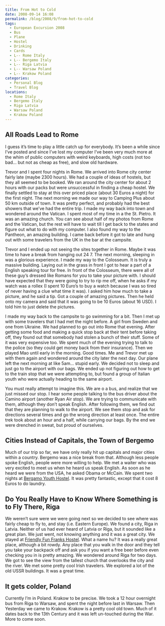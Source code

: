```yaml
---
title: From Hot to Cold
date: 2008-09-14 16:08
permalink: /blog/2008/9/from-hot-to-cold
tags:
  - European Excursion 2008
  - Bus
  - Plane
  - Hostel
  - Drinking
  - Cards
  - L-- Rome Italy
  - L-- Bergemo Italy
  - L-- Riga Latvia
  - L-- Warsaw Poland
  - L-- Krakow Poland
categories:
  - Personal Blog
  - Travel Blog
locations:
  - Rome Italy
  - Bergemo Italy
  - Riga Latvia
  - Warsaw Poland
  - Krakow Poland
---
```


## All Roads Lead to Rome

I guess it’s time to play a little catch up for everybody. It’s been a while since I’ve posted and since I’ve lost my computer I’ve been very much more at the whim of public computers with weird keyboards, high costs (not too bad... but not as cheap as free), and slow old hardware.

Trevor and I spent four nights in Rome. We arrived into Rome city center fairly late (maybe 2300 hours). We had a couple of ideas of hostels, but they all seemed to be booked. We ran around the city center for about 2 hours with our packs but were unsuccessful in finding a cheap hostel. We finally settled to stay at this over priced place (about 30 Euros a night) for the first night. The next morning we made our way to Camping Plus about 50 km outside of town. It was pretty perfect, and probably had the best showers that we’ve had the entire trip. I made my way back into town and wondered around the Vatican. I spent most of my time in a the St. Pietro. It was an amazing church. You can see about half of my photos from Rome and the Vatican, but the rest will have to wait till I get back to the states and figure out what to do with my computer. I also found my way to the Pantheon, an amazing building. I came back before it got to late and hung out with some travelers from the UK in the bar at the campsite.

Trevor and I ended up not seeing the sites together in Rome. Maybe it was time to have a break from hanging out 24 7. The next morning, sleeping in was a glorious experience. I made my way to the Colosseum. It is truly a massive building. Laying out in the grass in front I got to hear a part of a English speaking tour for free. In front of the Colosseum, there were all of these guy’s dressed like Romans for you to take your picture with. I should have expected that they were going to try to rip me off, when he asks if my watch was a rollex (I spent 10 Euro’s to buy a watch because I was so tired of never having a clue what time it was). I asked him how much to take a picture, and he said a tip. Got a couple of amazing pictures. Then he held onto my camera and said that it was going to be 10 Euros (about 16 USD). I told him to just delete the pictures.

I made my way back to the campsite to go swimming for a bit. Then I met up with some travelers that I had met the night before. A girl from Sweden and one from Ukraine. We had planned to go out into Rome that evening. After getting some food and making a quick stop back at their tent before taking off, they found out that somebody had stolen a bunch of their stuff. Some of it was very expensive too. We spent much of the evening trying to talk to the police (so they could get money back from their insurance). Then we played Mao until early in the morning. Good times. Me and Trevor met up with them again and wondered around the city later the next day. Our plane left the next morning at like 5am... stupid early. We decided not to sleep and just go to the airport with our bags. We ended up not figuring out how to get to the train stop that we were attempting to, but found a group of Italian youth who were actually heading to the same airport.

You must really attempt to imagine this. We are o a bus, and realize that we just missed our stop. I hear some people talking to the bus driver about the Camino airport (another Ryan Air stop). We are trying to communicate with them, although they don’t speak English. After following them, we find out that they are planning to walk to the airport. We see them stop and ask for directions several times and go the wrong direction at least once. The entire trek took about an hour and a half, while carrying our bags. By the end we were drenched in sweat, but proud of ourselves.

## Cities Instead of Capitals, the Town of Bergemo

Much of our trip so far, we have only really hit up capitals and major cities within a country. Bergemo was a nice break from that. Although less people spoke English, people were more willing to help. We met a waiter who was very excited to meet us when he heard us speak English. As soon as he heard we were from the USA, he asked Obama or McCain. We spent two nights at [Bergamo Youth Hostel][1]. It was pretty fantastic, except that it cost 8 Euros to do laundry.

   [1]: http://www.ostellodibergamo.it/index.php?option=com_content&view=article&id=6&Itemid=215&lang=en (Bergamo Youth Hostel)

## Do You Really Have to Know Where Something is to Fly There, Riga

We weren’t sure were we were going next so we decided to see where was fairly cheap to fly to, and stay (i.e. Eastern Europe). We found a city, Riga in Latvia. Neither of us had ever heard of Latvia or Riga, but it sounded like a great plan. We just went, not knowing anything and it was a great city. We stayed at [Friendly Fun Franks Hostel][2]. What a name hu? It was a really great place, although a bit rowdy. Any place that you walk in the door and they tell you take your backpack off and ask you if you want a free beer before even checking you in is pretty amazing. We wondered around Riga for two days. We got to see the view from the tallest church that overlooks the city and the river. We met some pretty cool Irish travelers. We explored a lot of the old USSR buildings. It was a great time.

   [2]: http://www.franksbackpackers.hostel.com/ (Friendly Fun Franks Hostel)

## It gets colder, Poland

Currently I’m in Poland. Krakow to be precise. We took a 12 hour overnight bus from Riga to Warsaw, and spent the night before last in Warsaw. Then Yesterday we came to Krakow. Krakow is a pretty cool old town. Much of it dates back to the 13th Century and it was left un-touched during the War. More to come soon.